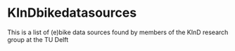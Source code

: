 # KInDbikedatasources
This is a list of (e)bike data sources found by members of the KInD research group at the TU Delft
